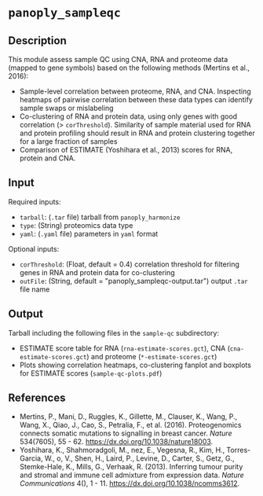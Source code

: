# ```panoply_sampleqc```

## Description

This module assess sample QC using CNA, RNA and proteome data (mapped to gene symbols) based on the following methods (Mertins et al., 2016):

* Sample-level correlation between proteome, RNA, and CNA. Inspecting heatmaps of pairwise correlation between these data types can identify sample swaps or mislabeling
* Co-clustering of RNA and protein data, using only genes with good correlation (> `corThreshold`). Similarity of sample material used for RNA and protein profiling should result in RNA and protein clustering together for a large fraction of samples
* Comparison of ESTIMATE (Yoshihara et al., 2013) scores for RNA, protein and CNA.

## Input

Required inputs:

* ```tarball```: (`.tar` file) tarball from ```panoply_harmonize```
* ```type```: (String) proteomics data type
* ```yaml```: (`.yaml` file) parameters in `yaml` format

Optional inputs:
* ```corThreshold```: (Float, default = 0.4) correlation threshold for filtering genes in RNA and protein data for co-clustering
* ```outFile```: (String, default = "panoply_sampleqc-output.tar") output `.tar` file name

## Output

Tarball including the following files in the `sample-qc` subdirectory: 

* ESTIMATE score table for RNA (`rna-estimate-scores.gct`), CNA (`cna-estimate-scores.gct`) and proteome (`*-estimate-scores.gct`)
* Plots showing correlation heatmaps, co-clustering fanplot and boxplots for ESTIMATE scores (`sample-qc-plots.pdf`)
	
## References

* Mertins, P., Mani, D., Ruggles, K., Gillette, M., Clauser, K., Wang, P., Wang, X., Qiao, J., Cao, S., Petralia, F., et al. (2016). Proteogenomics connects somatic mutations to signalling in breast cancer. *Nature*  534(7605), 55 - 62. https://dx.doi.org/10.1038/nature18003.
* Yoshihara, K., Shahmoradgoli, M., nez, E., Vegesna, R., Kim, H., Torres-Garcia, W., o, V., Shen, H., Laird, P., Levine, D., Carter, S., Getz, G., Stemke-Hale, K., Mills, G., Verhaak, R. (2013). Inferring tumour purity and stromal and immune cell admixture from expression data. *Nature Communications*  4(), 1 - 11. https://dx.doi.org/10.1038/ncomms3612.

